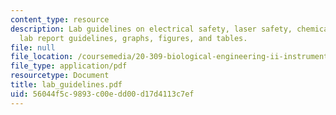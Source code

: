 ```yaml
---
content_type: resource
description: Lab guidelines on electrical safety, laser safety, chemical safety, biosafety,
  lab report guidelines, graphs, figures, and tables.
file: null
file_location: /coursemedia/20-309-biological-engineering-ii-instrumentation-and-measurement-fall-2006/56044f5c9893c00edd00d17d4113c7ef_lab_guidelines.pdf
file_type: application/pdf
resourcetype: Document
title: lab_guidelines.pdf
uid: 56044f5c-9893-c00e-dd00-d17d4113c7ef
---
```

